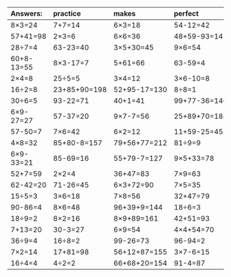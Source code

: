 | Answers: | practice | makes | perfect | ! |
| :--- | :--- | :--- | :--- | :--- |
| 8×3=24 | 7+7=14 | 6×3=18 | 54-12=42 | 2×8=16 | 
| 57+41=98 | 2×3=6 | 6×6=36 | 48+59-93=14 | 7+65=72 | 
| 28÷7=4 | 63-23=40 | 3×5+30=45 | 9×6=54 | 2×6=12 | 
| 60+8-13=55 | 8×3-17=7 | 5+61=66 | 63-59=4 | 55-12=43 | 
| 2×4=8 | 25÷5=5 | 3×4=12 | 3×6-10=8 | 7×7=49 | 
| 16÷2=8 | 23+85+90=198 | 52+95-17=130 | 8÷8=1 | 76+78-61=93 | 
| 30÷6=5 | 93-22=71 | 40+1=41 | 99+77-36=140 | 28+4=32 | 
| 6×9-27=27 | 57-37=20 | 9×7-7=56 | 25+89+70=184 | 19-10=9 | 
| 57-50=7 | 7×6=42 | 6×2=12 | 11+59-25=45 | 7×1=7 | 
| 4×8=32 | 85+80-8=157 | 79+56+77=212 | 81÷9=9 | 7×9-22=41 | 
| 6×9-33=21 | 85-69=16 | 55+79-7=127 | 9×5+33=78 | 79-42=37 | 
| 52+7=59 | 2×2=4 | 36+47=83 | 7×9=63 | 7+51=58 | 
| 62-42=20 | 71-26=45 | 6×3+72=90 | 7×5=35 | 9×6+93=147 | 
| 15÷5=3 | 3×6=18 | 7×8=56 | 32+47=79 | 16+39=55 | 
| 90-86=4 | 8×6=48 | 96+39+9=144 | 18÷6=3 | 6×3+1=19 | 
| 18÷9=2 | 8×2=16 | 8×9+89=161 | 42+51=93 | 44+37+81=162 | 
| 7+13=20 | 30-3=27 | 6×9=54 | 4×4+54=70 | 8×5=40 | 
| 36÷9=4 | 16÷8=2 | 99-26=73 | 96-94=2 | 77-50=27 | 
| 7×2=14 | 17+81=98 | 56+12+87=155 | 3×7-6=15 | 56÷7=8 | 
| 16÷4=4 | 4÷2=2 | 66+68+20=154 | 91-4=87 | 72+1=73 | 
